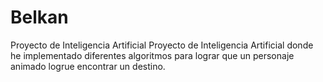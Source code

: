 # Belkan
Proyecto de Inteligencia Artificial
Proyecto de Inteligencia Artificial donde he implementado diferentes algoritmos para lograr que un personaje animado logrue encontrar un destino.
